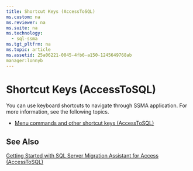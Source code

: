 ```yaml
---
title: Shortcut Keys (AccessToSQL)
ms.custom: na
ms.reviewer: na
ms.suite: na
ms.technology: 
  - sql-ssma
ms.tgt_pltfrm: na
ms.topic: article
ms.assetid: 25a06221-0045-4fb6-a150-1245649768ab
manager:lonnyb
---
```

# Shortcut Keys (AccessToSQL)
You can use keyboard shortcuts to navigate through SSMA application. For more information, see the following topics.  
  
-   [Menu commands and other shortcut keys &#40;AccessToSQL&#41;](../content/Menu-commands-and-other-shortcut-keys--AccessToSQL-.md)  
  
## See Also  
[Getting Started with SQL Server Migration Assistant for Access &#40;AccessToSQL&#41;](../content/Getting-Started-with-SQL-Server-Migration-Assistant-for-Access--AccessToSQL-.md)  
  

